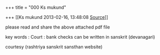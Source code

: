 +++
title = "000 Ks mukund"

+++
[[Ks mukund	2013-02-16, 13:48:08 [Source](https://groups.google.com/g/samskrita/c/CKNDwO3zxek)]]



  

  

please read and share the above attached pdf file

  

key words : Court : bank checks can be written in sanskrit (devanagari)

  

  

courtesy (rashtriya sanskrit sansthan website)

